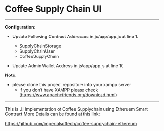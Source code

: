 # Coffee Supply Chain UI
---
**Configuration:**

- Update Following Contract Addresses  in js/app/app.js at line 1. 

	- SupplyChainStorage
	- SupplyChainUser
	- CoffeeSupplyChain


- Update Admin Wallet Address in js/app/app.js at line 10


**Note:**
- please clone this project repository into your xampp server
    -   If you don't have XAMPP please check (https://www.apachefriends.org/download.html)
---    

This is UI Implementation of Coffee Supplychain using Etheruem Smart Contract
More Details can be found at this link: 

https://github.com/imperialsoftech/coffee-supplychain-ethereum
